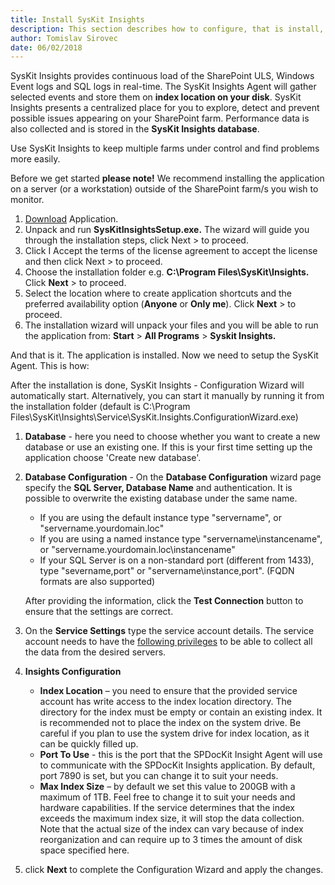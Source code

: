 ```yaml
---
title: Install SysKit Insights
description: This section describes how to configure, that is install, SysKit Insights
author: Tomislav Sirovec
date: 06/02/2018
---
```


SysKit Insights provides continuous load of the SharePoint ULS, Windows Event logs and SQL logs in real-time. The SysKit Insights Agent will gather selected events and store them on __index location on your disk__. SysKit Insights presents a centralized place for you to explore, detect and prevent possible issues appearing on your SharePoint farm. Performance data is also collected and is stored in the __SysKit Insights database__.

Use SysKit Insights to keep multiple farms under control and find problems more easily.  

Before we get started __please note!__ We recommend installing the application on a server (or a workstation) outside of the SharePoint farm/s you wish to monitor. 


1. [Download](https://www.syskit.com/products/insights/) Application.
2. Unpack and run __SysKitInsightsSetup.exe.__ The wizard will guide you through the installation steps, click Next > to proceed.
3. Click I Accept the terms of the license agreement to accept the license and then click Next > to proceed.
4. Choose the installation folder e.g. __C:\Program Files\SysKit\Insights.__ Click __Next__ > to proceed.
5. Select the location where to create application shortcuts and the preferred availability option (__Anyone__ or __Only me__). Click __Next__ > to proceed.
6. The installation wizard will unpack your files and you will be able to run the application from: __Start__ > __All Programs__ > __Syskit Insights.__

And that is it. The application is installed. Now we need to setup the SysKit Agent. This is how:

After the installation is done, SysKit Insights  - Configuration Wizard will automatically start. Alternatively, you can start it manually by running it from the installation folder (default is C:\Program Files\SysKit\Insights\Service\SysKit.Insights.ConfigurationWizard.exe)

1. __Database__ - here you need to choose whether you want to create a new database or use an existing one. If this is your first time setting up the application choose 'Create new database'.
2. __Database Configuration__ - On the __Database Configuration__ wizard page specify the __SQL Server, Database Name__ and authentication. It is possible to overwrite the existing database under the same name. 
   - If you are using the default instance type  "servername", or "servername.yourdomain.loc"
   - If you are using a named instance type "servername\instancename", or "servername.yourdomain.loc\instancename"
   - If your SQL Server is on a non-standard port (different from 1433), type "severname,port" or "servername\instance,port". (FQDN formats are also supported)

    After providing the information, click the __Test Connection__ button to ensure that the settings are correct.
3. On the __Service Settings__ type the service account details. The service account needs to have the [following privileges](#internal/requirements/user-permissions-requirements) to be able to collect all the data from the desired servers.
4. __Insights Configuration__
    - **Index Location** – you need to ensure that the provided service account has write access to the index location directory. The directory for the index must be empty or contain an existing index.  It is recommended not to place the index on the system drive. Be careful if you plan to use the system drive for index location, as it can be quickly filled up.
    - **Port To Use** - this is the port that the SPDocKit Insight Agent will use to communicate with the SPDocKit Insights application. By default, port 7890 is set, but you can change it to suit your needs.
    - **Max Index Size** – by default we set this value to 200GB with a maximum of 1TB. Feel free to change it to suit your needs and hardware capabilities.
    If the service determines that the index exceeds the maximum index size, it will stop the data collection. Note that the actual size of the index can vary because of index reorganization and can require up to 3 times the amount of disk space specified here.
    
5. click __Next__ to complete the Configuration Wizard and apply the changes.

